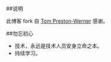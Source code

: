 ##说明

此博客 fork 自 [Tom Preston-Werner](https://github.com/mojombo/tpw)  感谢。

##勿忘初心

- 技术，永远是技术人员安身立命之本。
- 持续学习。
